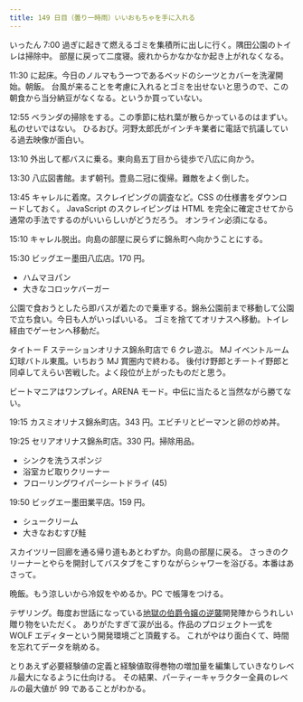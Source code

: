 ```yaml
---
title: 149 日目（曇り一時雨）いいおもちゃを手に入れる
---
```


いったん 7:00 過ぎに起きて燃えるゴミを集積所に出しに行く。隅田公園のトイレは掃除中。
部屋に戻って二度寝。疲れからかなかなか起き上がれなくなる。

11:30 に起床。今日のノルマもう一つであるベッドのシーツとカバーを洗濯開始。朝飯。
台風が来ることを考慮に入れるとゴミを出せないと思うので、この朝食から当分納豆がなくなる。というか買っていない。

12:55 ベランダの掃除をする。この季節に枯れ葉が散らかっているのはまずい。私のせいではない。
ひるおび。河野太郎氏がインチキ業者に電話で抗議している過去映像が面白い。

13:10 外出して都バスに乗る。東向島五丁目から徒歩で八広に向かう。

13:30 八広図書館。まず朝刊。豊島二冠に復帰。難敵をよく倒した。

13:45 キャレルに着席。スクレイピングの調査など。CSS の仕様書をダウンロードしておく。
JavaScript のスクレイピングは HTML を完全に確定させてから通常の手法でするのがいいらしいがどうだろう。
オンライン必須になる。

15:10 キャレル脱出。向島の部屋に戻らずに錦糸町へ向かうことにする。

15:30 ビッグエー墨田八広店。170 円。

* ハムマヨパン
* 大きなコロッケバーガー

公園で食おうとしたら即バスが着たので乗車する。錦糸公園前まで移動して公園で立ち食い。今日も人がいっぱいいる。
ゴミを捨ててオリナスへ移動。トイレ経由でゲーセンへ移動だ。

タイトー F ステーションオリナス錦糸町店で 6 クレ遊ぶ。
MJ イベントルーム幻球バトル東風。いちおう MJ 賞圏内で終わる。
後付け野郎とチートイ野郎と同卓してえらい苦戦した。よく段位が上がったものだと思う。

ビートマニアはワンプレイ。ARENA モード。中伝に当たると当然ながら勝てない。

19:15 カスミオリナス錦糸町店。343 円。エビチリとピーマンと卵の炒め丼。

19:25 セリアオリナス錦糸町店。330 円。掃除用品。

* シンクを洗うスポンジ
* 浴室カビ取りクリーナー
* フローリングワイパーシートドライ (45)

19:50 ビッグエー墨田業平店。159 円。

* シュークリーム
* 大きなおむすび鮭

スカイツリー回廊を通る帰り道もあとわずか。向島の部屋に戻る。
さっきのクリーナーとやらを開封してバスタブをこすりながらシャワーを浴びる。本番はあさって。

晩飯。もう涼しいから冷奴をやめるか。PC で帳簿をつける。

テザリング。毎度お世話になっている[地獄の伯爵令嬢の逆襲][bshf20]開発陣からうれしい贈り物をいただく。
ありがたすぎて涙が出る。作品のプロジェクト一式を WOLF エディターという開発環境ごと頂戴する。
これがやはり面白くて、時間を忘れてデータを眺める。

とりあえず必要経験値の定義と経験値取得巻物の増加量を編集していきなりレベル最大になるように仕向ける。
その結果、パーティーキャラクター全員のレベルの最大値が 99 であることがわかる。

[bshf20]: https://wodifes.net/game/show/412
